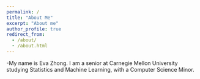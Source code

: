 ```yaml
---
permalink: /
title: "About Me"
excerpt: "About me"
author_profile: true
redirect_from:
  - /about/
  - /about.html
---
```


-My name is Eva Zhong. I am a senior at Carnegie Mellon University studying Statistics and Machine Learning, with a Computer Science Minor. 
